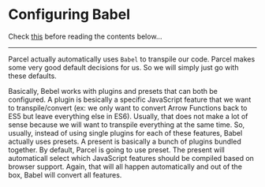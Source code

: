 <h1>Configuring Babel</h1>

Check [this](https://github.com/quielLovesLasagna/JavaScript-Modules/blob/main/transpiling-polyfilling.md) before reading the contents below...

***

Parcel actually automatically uses ```Babel``` to transpile our code. Parcel makes some very good default decisions for us. So we will simply just go with these defaults. 

Basically, Bebel works with plugins and presets that can both be configured. A plugin is besically a specific JavaScript feature that we want to transpile/convert (ex: we only want to convert Arrow Functions back to ES5 but leave everything else in ES6). Usually, that does not make a lot of sense because we will want to transpile everything at the same time. So, usually, instead of using single plugins for each of these features, Babel actually uses presets. A present is basically a bunch of plugins bundled together. By default, Parcel is going to use preset. The present will automaticall select which JavaScript features should be compiled based on browser support. Again, that will all happen automatically and out of the box, Babel will convert all features.

  
